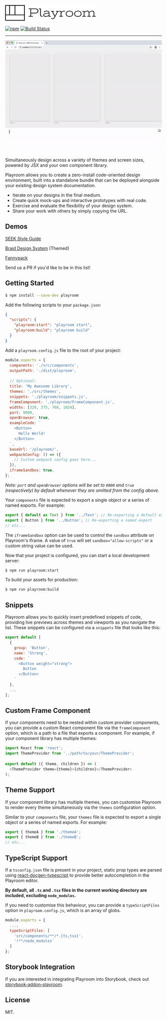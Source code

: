 <img src="images/logo.png?raw=true" alt="Playroom" title="Playroom" width="292" height="50" />

[![npm](https://img.shields.io/npm/v/playroom.svg?style=for-the-badge)](https://www.npmjs.com/package/playroom) [![Build Status](https://img.shields.io/github/workflow/status/seek-oss/playroom/Validate/master.svg?style=for-the-badge)](https://github.com/seek-oss/playroom/actions?query=workflow%3AValidate+branch%3Amaster)

---

<img src="images/demo.gif?raw=true" alt="Playroom Demo" title="Playroom Demo" />

Simultaneously design across a variety of themes and screen sizes, powered by JSX and your own component library.

Playroom allows you to create a zero-install code-oriented design environment, built into a standalone bundle that can be deployed alongside your existing design system documentation.

- Iterate on your designs in the final medium.
- Create quick mock-ups and interactive prototypes with real code.
- Exercise and evaluate the flexibility of your design system.
- Share your work with others by simply copying the URL.

## Demos

[SEEK Style Guide](https://seek-oss.github.io/seek-style-guide/playroom/#?code=PEhlYWRlciAvPgoKPFNlY3Rpb24gaGVhZGVyPgogIDxUZXh0IGhlcm8-V2VsY29tZSB0byBQbGF5cm9vbSE8L1RleHQ-CjwvU2VjdGlvbj4KCjxGb290ZXIgLz4)

[Braid Design System](https://seek-oss.github.io/braid-design-system/playroom/#?code=PEFsZXJ0IHRvbmU9ImluZm8iPldlbGNvbWUgdG8gUGxheXJvb20hPC9BbGVydD4) (Themed)

[Fannypack](https://fannypack.style/playroom/)

Send us a PR if you'd like to be in this list!

## Getting Started

```bash
$ npm install --save-dev playroom
```

Add the following scripts to your `package.json`:

```json
{
  "scripts": {
    "playroom:start": "playroom start",
    "playroom:build": "playroom build"
  }
}
```

Add a `playroom.config.js` file to the root of your project:

```js
module.exports = {
  components: './src/components',
  outputPath: './dist/playroom',

  // Optional:
  title: 'My Awesome Library',
  themes: './src/themes',
  snippets: './playroom/snippets.js',
  frameComponent: './playroom/FrameComponent.js',
  widths: [320, 375, 768, 1024],
  port: 9000,
  openBrowser: true,
  exampleCode: `
    <Button>
      Hello World!
    </Button>
  `,
  baseUrl: '/playroom/',
  webpackConfig: () => ({
    // Custom webpack config goes here...
  }),
  iframeSandbox: true,
};
```

_Note: `port` and `openBrowser` options will be set to `9000` and `true` (respectively) by default whenever they are omitted from the config above._

Your `components` file is expected to export a single object or a series of named exports. For example:

```js
export { default as Text } from '../Text'; // Re-exporting a default export
export { Button } from '../Button'; // Re-exporting a named export
// etc...
```

The `iframeSandbox` option can be used to control the `sandbox` attribute on Playroom's iframe. A value of `true` will set `sandbox="allow-scripts"` or a custom string value can be used.

Now that your project is configured, you can start a local development server:

```bash
$ npm run playroom:start
```

To build your assets for production:

```bash
$ npm run playroom:build
```

## Snippets

Playroom allows you to quickly insert predefined snippets of code, providing live previews across themes and viewports as you navigate the list. These snippets can be configured via a `snippets` file that looks like this:

```js
export default [
  {
    group: 'Button',
    name: 'Strong',
    code: `
      <Button weight="strong">
        Button
      </Button>
    `
  },
  ...
];
```

## Custom Frame Component

If your components need to be nested within custom provider components, you can provide a custom React component file via the `frameComponent` option, which is a path to a file that exports a component. For example, if your component library has multiple themes:

```js
import React from 'react';
import ThemeProvider from '../path/to/your/ThemeProvider';

export default ({ theme, children }) => (
  <ThemeProvider theme={theme}>{children}</ThemeProvider>
);
```

## Theme Support

If your component library has multiple themes, you can customise Playroom to render every theme simultaneously via the `themes` configuration option.

Similar to your `components` file, your `themes` file is expected to export a single object or a series of named exports. For example:

```js
export { themeA } from './themeA';
export { themeB } from './themeB';
// etc...
```

## TypeScript Support

If a `tsconfig.json` file is present in your project, static prop types are parsed using [react-docgen-typescript](https://github.com/styleguidist/react-docgen-typescript) to provide better autocompletion in the Playroom editor.

**By default, all `.ts` and `.tsx` files in the current working directory are included, excluding `node_modules`.**

If you need to customise this behaviour, you can provide a `typeScriptFiles` option in `playroom.config.js`, which is an array of globs.

```js
module.exports = {
  ...,
  typeScriptFiles: [
    'src/components/**/*.{ts,tsx}',
    '!**/node_modules'
  ]
};
```

## Storybook Integration

If you are interested in integrating Playroom into Storybook, check out [storybook-addon-playroom](https://github.com/rbardini/storybook-addon-playroom).

## License

MIT.
